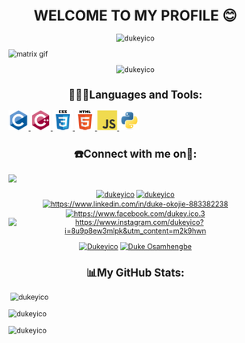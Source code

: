 <h1 align="center"> WELCOME TO MY PROFILE 😊</h1>

<div>
<p align="center"> <img src="https://komarev.com/ghpvc/?username=dukeyico&label=Profile%20views&color=0e75b6&style=plastic" alt="dukeyico" /> </p>
</div>

![matrix gif](https://user-images.githubusercontent.com/105244415/175542857-6727af07-e9b9-4458-b8e5-68c047f481f7.gif)

<p align="center">

  <img src="https://readme-typing-svg.herokuapp.com?color=1AF761&lines=WELCOME+TO+MY+PROFILE;I'M+DUKE+OKOJIE,;A+Tech+Enthusiast,+Developer,+Microsoft+Powerplatform+freelancer.;I'm+currently+learning+Linux,+visual+editor+and+Emacs.;Feel+free+to+contact+me+for+collaborations+and+all;Thank+you.&size=40&center=true&width=1550&height=100" alt="dukeyico">
</p>

<h2 align="center">👨🏻‍💻Languages and Tools:</h2>
<p align="left"> <a href="https://www.cprogramming.com/" target="_blank" rel="noreferrer"> <img src="https://raw.githubusercontent.com/devicons/devicon/master/icons/c/c-original.svg" alt="c" width="40" height="40"/> </a> <a href="https://www.w3schools.com/cpp/" target="_blank" rel="noreferrer"> <img src="https://raw.githubusercontent.com/devicons/devicon/master/icons/cplusplus/cplusplus-original.svg" alt="cplusplus" width="40" height="40"/> </a> <a href="https://www.w3schools.com/css/" target="_blank" rel="noreferrer"> <img src="https://raw.githubusercontent.com/devicons/devicon/master/icons/css3/css3-original-wordmark.svg" alt="css3" width="40" height="40"/> </a> <a href="https://www.w3.org/html/" target="_blank" rel="noreferrer"> <img src="https://raw.githubusercontent.com/devicons/devicon/master/icons/html5/html5-original-wordmark.svg" alt="html5" width="40" height="40"/> </a> <a href="https://developer.mozilla.org/en-US/docs/Web/JavaScript" target="_blank" rel="noreferrer"> <img src="https://raw.githubusercontent.com/devicons/devicon/master/icons/javascript/javascript-original.svg" alt="javascript" width="40" height="40"/> </a> <a href="https://www.python.org" target="_blank" rel="noreferrer"> <img src="https://raw.githubusercontent.com/devicons/devicon/master/icons/python/python-original.svg" alt="python" width="40" height="40"/> </a> </p>

<h2 align="center">☎️Connect with me on📲:</h2>
<img align="center" src='https://raw.githubusercontent.com/ShahriarShafin/ShahriarShafin/main/Assets/handshake.gif' width="100px"> </h2>
<p align="center">
<a href="https://codepen.io/Dukeyico8124" target="blank"><img align="center" src="https://raw.githubusercontent.com/rahuldkjain/github-profile-readme-generator/master/src/images/icons/Social/codepen.svg" alt="dukeyico" height="30" width="40" /></a>
<a href="https://twitter.com/dukeyico" target="blank"><img align="center" src="https://raw.githubusercontent.com/rahuldkjain/github-profile-readme-generator/master/src/images/icons/Social/twitter.svg" alt="dukeyico" height="30" width="40" /></a>
<a href="https://linkedin.com/in/https://www.linkedin.com/in/duke-okojie-883382238" target="blank"><img align="center" src="https://raw.githubusercontent.com/rahuldkjain/github-profile-readme-generator/master/src/images/icons/Social/linked-in-alt.svg" alt="https://www.linkedin.com/in/duke-okojie-883382238" height="30" width="40" /></a>
<a href="https://fb.com/https://www.facebook.com/dukey.ico.3" target="blank"><img align="center" src="https://raw.githubusercontent.com/rahuldkjain/github-profile-readme-generator/master/src/images/icons/Social/facebook.svg" alt="https://www.facebook.com/dukey.ico.3" height="30" width="40" /></a>
<a href="https://instagram.com/https://www.instagram.com/dukeyico?i=8u9p8ew3mlpk&utm_content=m2k9hwn" target="blank"><img align="center" src="https://raw.githubusercontent.com/rahuldkjain/github-profile-readme-generator/master/src/images/icons/Social/instagram.svg" alt="https://www.instagram.com/dukeyico?i=8u9p8ew3mlpk&utm_content=m2k9hwn" height="30" width="40" /></a>
</p>
<p align="center">
<a href="https://t.me/Dukeyico"><img src="https://img.shields.io/badge/Telegram-2CA5E0?style=for-the-badge&logo=telegram&logoColor=white" alt="Dukeyico" height="30" width="50" /></a>
<a href=mailto:"dukeosamhengbe@gmail.com"><img src="https://img.shields.io/badge/Gmail-D14836?style=for-the-badge&logo=gmail&logoColor=white" alt="Duke Osamhengbe" height="30" width="50" /></a>
</p>

<h2 align="center">📊My GitHub Stats:</h2>
<p align="center">
<p>&nbsp;<img align="center" src="https://github-readme-stats.vercel.app/api?username=dukeyico&show_icons=true&theme=dracula&hide_border=true&locale=en" alt="dukeyico" /></p>

<p><img align="center" src="https://github-readme-stats.vercel.app/api/top-langs?username=dukeyico&show_icons=true&theme=dracula&bg_color=000000&hide_border=true&locale=en&layout=compact" alt="dukeyico" /></p>

<p><img align="center" src="https://github-readme-streak-stats.herokuapp.com/?user=dukeyico&theme=dark" alt="dukeyico" /></p>
</p>


